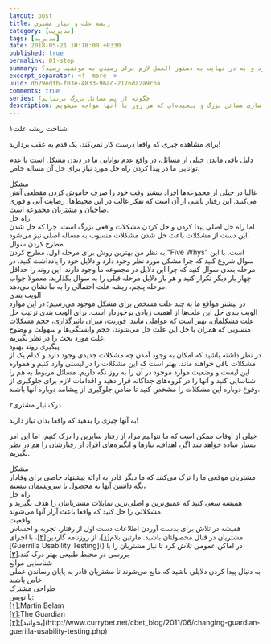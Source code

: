 ```yaml
---
layout: post
title: ریشه علت و نیاز مشتری
category: [مدیریت]
tags: [مدیریت]
date: 2018-05-21 10:18:00 +0330
published: true
permalink: 01-step
summary: همه ما هر روز مسئول حل مسائلی حیاتی و مهم در سازمان‌هایی هستیم که در آنها مشغول به فعالیتیم. اما چگونه می‌توان مسائل بزرگ و پیچیده را به اجزایی کوچک‌تر شکست و اهمیت اجزایی که برای رسیدن به موفقیت باید حل شوند را سنجید؟ چگونه می‌توان مسائل را به ساده‌ترین شکل ممکن بیان کرد و به در نهایت به دستور العمل لازم برای رسیدن به موفقیت رسید؟
excerpt_separator: <!--more--> 
uuid: db29edfb-f03e-4833-96ac-2176da2a9cba
comments: true
series: چگونه از پس مسائل بزرگ بربیایم؟
description: بررسی چگونگی ارائه مدل‌ها و راه حل‌های ارائه راهکارهای خلاق و نوآورانه در شرکت‌ها و سازمان‌های بزرگ، به جهت ساده سازی مسائل بزرگ و پیچیده‌ای که هر روز با آنها مواجه می‌شویم.
---
```

<span class="number-box">۱</span><span class="post-inline-subheader">شناخت ریشه علت</span> 

برای مشاهده چیزی که واقعا درست کار نمی‌کند، یک قدم به عقب بردارید!

دلیل باقی ماندن خیلی از مسائل، در واقع عدم توانایی ما در دیدن مشکل است تا عدم توانایی ما در پیدا کردن راه حل مورد نیاز برای حل آن مساله خاص.

<div class="post-inline-subheader">مشکل</div>
غالبا در خیلی از مجموعه‌ها افراد بیشتر وقت خود را صرف خاموش کردن مقطعی آتش می‌کنند. این رفتار ناشی از آن است که تفکر غالب در این محیط‌ها، رضایت آنی و فوری صاحبان و مشتریان مجموعه است.

<div class="post-inline-subheader">راه حل</div>
اما راه حل اصلی پیدا کردن و حل کردن مشکلات واقعی بزرگ است، چرا که حل شدن این دست از مشکلات باعث حل شدن مشکلات منسوب به مساله اصلی نیز می‌شود.

<div class="post-inline-subsubheader">مطرح کردن سوال</div>
به نظر من بهترین روش برای مرحله اول، مطرح کردن &quot;Five Whys&quot; است. با این سوال شروع کنید که چرا مشکل مورد نظر وجود دارد و دلایل خود را یادداشت کنید. در مرحله بعدی سوال کنید که چرا این دلایل در مجموعه ما وجود دارند. این روند را حداقل چهار بار دیگر تکرار کنید و هر بار دلایل مرحله قبلی را به سوال بگذارید. معمولا جواب مرحله پنچم، ریشه علت احتمالی را به ما نشان می‌دهد.

<div class="post-inline-subsubheader">الویت بندی</div>
در بیشتر مواقع ما به چند علت مشخص برای مشکل موجود می‌رسیم؛ در این موارد الویت بندی حل این علت‌ها از اهمیت زیادی برخوردار است. برای الویت بندی ترتیب حل علت مشکلمان، بهتر است که عواملی مانند: فوریت، میزان تاثیرگذاری، حجم مشکلات منسوبی که همزان با حل  این علت حل می‌شوند، حجم وابستگی‌ها و سهولت و وضوح علت مورد بحث را در نظر بگیریم. 

<div class="post-inline-subsubheader">پیگیری روند بهبود</div>
در نظر داشته باشید که امکان به وجود آمدن چه مشکلات جدیدی وجود دارد و کدام یک از مشکلات باقی خواهند ماند. بهتر است که این مشکلات را در لیستی وارد کنیم و همواره این لیست و وضعیت موارد موجود در آن را به روز نگه داریم. مسائل مربوط به هم را شناسایی کنید و آنها را در گروه‌های جداگانه قرار دهید و اقدامات لازم برای جلوگیری از وقوع دوباره این مشکلات را مشخص کنید تا ضامن جلوگیری از پیشامد دوباره آنها باشند.

<span class="number-box">۲</span><span class="post-inline-subheader">درک نیاز مشتری</span>

به آنها چیزی را بدهید که واقعا بدان نیاز دارند!

خیلی از اوقات ممکن است که ما نتوانیم مراد از رفتار سایرین را درک کنیم، اما این امر بسیار ساده خواهد شد اگر، اهداف، نیازها و انگیره‌های افراد از رفتارشان را هم در نظر بگیریم.

<div class="post-inline-subheader">مشکل</div>
مشتریان موقعی ما را ترک می‌کنند که ما دیگر قادر به ارائه پیشنهاد خاصی برای وفادار نگه داشتن آنها به محصول یا سرویسمان نیستم،

<div class="post-inline-subheader">راه حل</div>
 همیشه سعی کنید که عمیق‌ترین و اصلی‌ترین تمایلات مشتریانتان را هدف بگیرید و مشکلاتی را حل کنید که واقعا باعث آزار آنها می‌شوند.
 
 <div class="post-inline-subsubheader">واقعیت</div>
 همیشه در تلاش برای بدست آوردن اطلاعات دست اول از رفتار، تجربه و احساس مشتریان در قبال محصولتان باشید. مارتین بلام<a id="footnote-ref-001" style="font-style: normal;" class="foot-note-reference" href="#footnote-001">[۱]</a>، از روزنامه گاردین<a id="footnote-ref-002" style="font-style: normal;" class="foot-note-reference" href="#footnote-002">[۲]</a>، با اجرای <span class="highlight-text">[Guerrilla Usability Testing]()</span> در اماکن عمومی تلاش کرد تا نیاز مشتریان را با بررسی در محیط طبیعی بهتر درک کند.<a id="footnote-ref-003" style="font-style: normal;" class="foot-note-reference" href="#footnote-003">[۳]</a> 
 
 <div class="post-inline-subsubheader">شناسایی موانع</div>
 به دنبال پیدا کردن دلایلی باشید که مانع می‌شوند تا مشتریان قادر به پایان رساندن عملی خاص باشند. 
 
 <div class="post-inline-subsubheader">طراحی مشترک</div>

<div class="foot-note-header">پا نویس:</div>
<span id="footnote-001" class="foot-note"><a href="#footnote-ref-001">[۱]:</a>Martin Belam</span></br>
<span id="footnote-002" class="foot-note"><a href="#footnote-ref-002">[۲]:</a>The Guardian</span></br>
<span id="footnote-003" class="foot-note"><a href="#footnote-ref-003">[۳]:</a>[بخوانید](http://www.currybet.net/cbet_blog/2011/06/changing-guardian-guerilla-usability-testing.php)</span></br>
